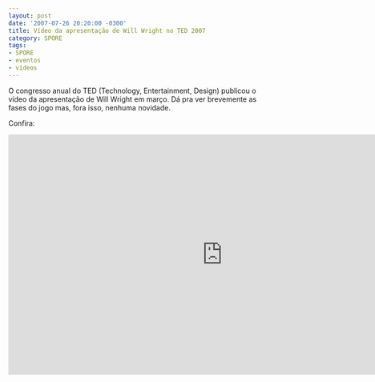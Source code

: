 ```yaml
---
layout: post
date: '2007-07-26 20:20:00 -0300'
title: Vídeo da apresentação de Will Wright no TED 2007
category: SPORE
tags:
- SPORE
- eventos
- vídeos
---
```


O congresso anual do TED (Technology, Entertainment, Design) publicou o vídeo da apresentação de Will Wright em março. Dá pra ver brevemente as fases do jogo mas, fora isso, nenhuma novidade.

Confira:

<iframe src="https://embed.ted.com/talks/will_wright_makes_toys_that_make_worlds" width="854" height="480" frameborder="0" scrolling="no" allowfullscreen></iframe>
